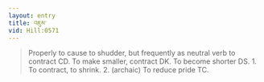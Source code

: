 ```yaml
---
layout: entry
title: འཇུམ་
vid: Hill:0571
---
```

> Properly to cause to shudder, but frequently as neutral verb to contract CD. To make smaller, contract DK. To become shorter DS. 1. To contract, to shrink. 2. (archaic) To reduce pride TC.
